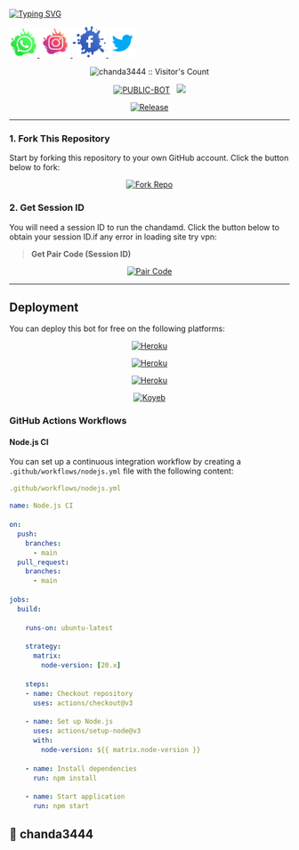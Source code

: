 <a href="https://github.com/chanda3444/chandamd"><img src="https://readme-typing-svg.demolab.com?font=Black+Ops+One&size=100&pause=1000&color=0013FF&center=true&width=1000&height=200&lines=CHANDA-MD" alt="Typing SVG" /></a>
  </p>
  
<a href="https://whatsapp.com/channel/0029Vb0ux6E5Ui2VPhL49N2e"> <img src="https://raw.githubusercontent.com/shizothetechie/database/main/icon/WhatsApp.png" width="10%"> </a><a href="https://github.com/chanda3444/chandamd"> <img src="https://raw.githubusercontent.com/shizothetechie/database/main/icon/Instagram2.png" width="11%"> </a><a href="https://github.com/chanda3444/chandamd"> <img src="https://raw.githubusercontent.com/shizothetechie/database/main/icon/Facebook.png" width="12%"> </a><a href="https://chat.whatsapp.com/LqwlyO7VyYD8hAXLQ4GAvI"> <img src="https://raw.githubusercontent.com/shizothetechie/database/main/icon/twitter.png" width="10%"> </a>
</p>
</p>

<p align="center"><img src="https://profile-counter.glitch.me/{chandamd}/count.svg" alt="chanda3444 :: Visitor's Count" old_src="https://profile-counter.glitch.me/{chanda3444}/count.svg" /></p>


<p align="center">
<a href="https://github.com/chanda3444/chandamd"><img title="PUBLIC-BOT" src="https://img.shields.io/static/v1?label=Language&message=English&style=square&color=darkpink"></a> &nbsp;
  <img src="https://komarev.com/ghpvc/?username=chanda3444&label=VIEWS&style=square&color=blue" />
</p>
</p> 

<p align="center">
  <a href="https://github.com/chanda3444/chandamd"><img title="Release" src="https://img.shields.io/badge/Release-beta%20v1.0-cyan.svg?style=for-the-badge&logo=appveyor" /></a>
</p>

***

### 1. Fork This Repository

Start by forking this repository to your own GitHub account. Click the button below to fork:

<p align="center">
<a href='https://github.com/chanda3444/chandamd/fork' target="_blank"><img alt='Fork Repo' src='https://img.shields.io/badge/-Fork Repo-grey?style=for-the-badge&logo=github&logoColor=white'/< width=150 height=28/p></a>

### 2. Get Session ID 

You will need a session ID to run the chandamd. Click the button below to obtain your session ID.if any error in loading site try vpn:

> **Get Pair Code (Session ID)**

<p align="center">
<a href='https://malaka-ml-fa86803e6655.herokuapp.com/' target="_blank"><img alt='Pair Code' src='https://img.shields.io/badge/-Pair Code-darkgreen?style=for-the-badge&logo=Whatsapp&logoColor=white'/< width=150 height=28/p></a>


---

## Deployment

You can deploy this bot for free on the following platforms:
     
<p align="center">
<a href='https://railway.app/new' target="_blank"><img alt='Heroku' src='https://img.shields.io/badge/-railway deploy-blue?style=for-the-badge&logo=railway&logoColor=white'/< width=150 height=28/p></a>

<p align="center">
<a href='https://dashboard.heroku.com/new?template=https://github.com/MALAKA-CM/MALAKA-MD-V1' target="_blank"><img alt='Heroku' src='https://img.shields.io/badge/-heroku ‎ deploy-blue?style=for-the-badge&logo=heroku&logoColor=white'/< width=150 height=28/p></a>

<p align="center">
<a href='https://dashboard.render.com/web/new' target="_blank"><img alt='Heroku' src='https://img.shields.io/badge/-Render deploy-blue?style=for-the-badge&logo=render&logoColor=white'/< width=150 height=28/p></a>

<p align="center">
<a href="http://koyeb.com" >
<img alt='Koyeb' src='https://img.shields.io/badge/-koyeb deploy-blue?style=for-the-badge&logo=koyeb&logoColor=white'/< width=150 height=28/p></a>

### GitHub Actions Workflows

#### Node.js CI

You can set up a continuous integration workflow by creating a ```.github/workflows/nodejs.yml``` file with the following content:

```yaml
.github/workflows/nodejs.yml
```

```yaml
name: Node.js CI

on:
  push:
    branches:
      - main
  pull_request:
    branches:
      - main

jobs:
  build:

    runs-on: ubuntu-latest

    strategy:
      matrix:
        node-version: [20.x]

    steps:
    - name: Checkout repository
      uses: actions/checkout@v3

    - name: Set up Node.js
      uses: actions/setup-node@v3
      with:
        node-version: ${{ matrix.node-version }}

    - name: Install dependencies
      run: npm install

    - name: Start application
      run: npm start
```

## 🔗 chanda3444
